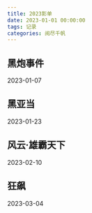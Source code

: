 ```yaml
---
title: 2023影单
date: 2023-01-01 00:00:00
tags: 记录
categories: 阅尽千帆
---
```


## 黑炮事件
2023-01-07


## 黑亚当 
2023-01-23

## 风云·雄霸天下
2023-02-10

## 狂飙
2023-03-04


